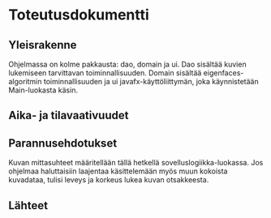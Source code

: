 # Toteutusdokumentti

## Yleisrakenne

Ohjelmassa on kolme pakkausta: dao, domain ja ui. Dao sisältää kuvien lukemiseen tarvittavan toiminnallisuuden. Domain sisältää eigenfaces-algoritmin toiminnallisuuden ja ui javafx-käyttöliittymän, joka käynnistetään Main-luokasta käsin. 

## Aika- ja tilavaativuudet

## Parannusehdotukset

Kuvan mittasuhteet määritellään tällä hetkellä sovelluslogiikka-luokassa. Jos ohjelmaa haluttaisiin laajentaa käsittelemään myös muun kokoista kuvadataa, tulisi leveys ja korkeus lukea kuvan otsakkeesta.

## Lähteet
